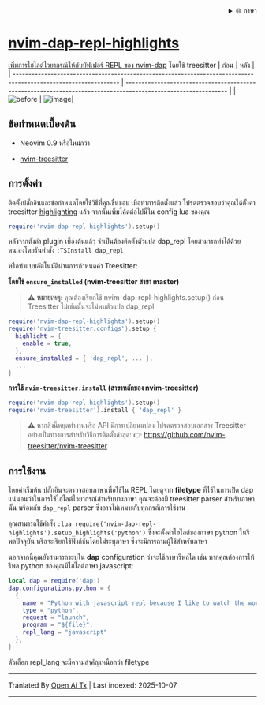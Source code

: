 <div align="right">
  <details>
    <summary >🌐 ภาษา</summary>
    <div>
      <div align="center">
        <a href="https://openaitx.github.io/view.html?user=LiadOz&project=nvim-dap-repl-highlights&lang=en">English</a>
        | <a href="https://openaitx.github.io/view.html?user=LiadOz&project=nvim-dap-repl-highlights&lang=zh-CN">简体中文</a>
        | <a href="https://openaitx.github.io/view.html?user=LiadOz&project=nvim-dap-repl-highlights&lang=zh-TW">繁體中文</a>
        | <a href="https://openaitx.github.io/view.html?user=LiadOz&project=nvim-dap-repl-highlights&lang=ja">日本語</a>
        | <a href="https://openaitx.github.io/view.html?user=LiadOz&project=nvim-dap-repl-highlights&lang=ko">한국어</a>
        | <a href="https://openaitx.github.io/view.html?user=LiadOz&project=nvim-dap-repl-highlights&lang=hi">हिन्दी</a>
        | <a href="https://openaitx.github.io/view.html?user=LiadOz&project=nvim-dap-repl-highlights&lang=th">ไทย</a>
        | <a href="https://openaitx.github.io/view.html?user=LiadOz&project=nvim-dap-repl-highlights&lang=fr">Français</a>
        | <a href="https://openaitx.github.io/view.html?user=LiadOz&project=nvim-dap-repl-highlights&lang=de">Deutsch</a>
        | <a href="https://openaitx.github.io/view.html?user=LiadOz&project=nvim-dap-repl-highlights&lang=es">Español</a>
        | <a href="https://openaitx.github.io/view.html?user=LiadOz&project=nvim-dap-repl-highlights&lang=it">Italiano</a>
        | <a href="https://openaitx.github.io/view.html?user=LiadOz&project=nvim-dap-repl-highlights&lang=ru">Русский</a>
        | <a href="https://openaitx.github.io/view.html?user=LiadOz&project=nvim-dap-repl-highlights&lang=pt">Português</a>
        | <a href="https://openaitx.github.io/view.html?user=LiadOz&project=nvim-dap-repl-highlights&lang=nl">Nederlands</a>
        | <a href="https://openaitx.github.io/view.html?user=LiadOz&project=nvim-dap-repl-highlights&lang=pl">Polski</a>
        | <a href="https://openaitx.github.io/view.html?user=LiadOz&project=nvim-dap-repl-highlights&lang=ar">العربية</a>
        | <a href="https://openaitx.github.io/view.html?user=LiadOz&project=nvim-dap-repl-highlights&lang=fa">فارسی</a>
        | <a href="https://openaitx.github.io/view.html?user=LiadOz&project=nvim-dap-repl-highlights&lang=tr">Türkçe</a>
        | <a href="https://openaitx.github.io/view.html?user=LiadOz&project=nvim-dap-repl-highlights&lang=vi">Tiếng Việt</a>
        | <a href="https://openaitx.github.io/view.html?user=LiadOz&project=nvim-dap-repl-highlights&lang=id">Bahasa Indonesia</a>
        | <a href="https://openaitx.github.io/view.html?user=LiadOz&project=nvim-dap-repl-highlights&lang=as">অসমীয়া</
      </div>
    </div>
  </details>
</div>

# nvim-dap-repl-highlights
เพิ่มการไฮไลต์ไวยากรณ์ให้กับบัฟเฟอร์ REPL ของ [nvim-dap](https://github.com/mfussenegger/nvim-dap) โดยใช้ treesitter
| ก่อน                                                                                                            | หลัง                                                                                                           |
| --------------------------------------------------------------------------------------------------------------- | -------------------------------------------------------------------------------------------------------------- |
| ![before](https://user-images.githubusercontent.com/20954878/235993939-a3ad95eb-9dfa-41a4-b70e-3a4e890e2adf.png) | ![image](https://user-images.githubusercontent.com/20954878/235993604-642fe658-6cc9-40e0-846c-00df11d963e1.png)|

## ข้อกำหนดเบื้องต้น
* Neovim 0.9 หรือใหม่กว่า

* [nvim-treesitter](https://github.com/nvim-treesitter/nvim-treesitter)

## การตั้งค่า
ติดตั้งปลั๊กอินและข้อกำหนดโดยใช้วิธีที่คุณชื่นชอบ เมื่อทำการติดตั้งแล้ว โปรดตรวจสอบว่าคุณได้ตั้งค่า treesitter [highlighting](https://github.com/nvim-treesitter/nvim-treesitter#modules) แล้ว จากนั้นเพิ่มโค้ดต่อไปนี้ใน config lua ของคุณ
```lua
require('nvim-dap-repl-highlights').setup()
```
หลังจากตั้งค่า plugin เบื้องต้นแล้ว จำเป็นต้องติดตั้งตัวแปล dap_repl โดยสามารถทำได้ด้วยตนเองโดยรันคำสั่ง `:TSInstall dap_repl`

หรือทำแบบอัตโนมัติผ่านการกำหนดค่า Treesitter:

**โดยใช้ `ensure_installed` (nvim-treesitter สาขา master)**
> ⚠️ **หมายเหตุ:** คุณต้องเรียกใช้ nvim-dap-repl-highlights.setup() ก่อน Treesitter ไม่เช่นนั้นจะไม่พบตัวแปล dap_repl
```lua
require('nvim-dap-repl-highlights').setup()
require('nvim-treesitter.configs').setup {
  highlight = {
    enable = true,
  },
  ensure_installed = { 'dap_repl', ... },
  ...
}
```
**การใช้ `nvim-treesitter.install` (สาขาหลักของ nvim-treesitter)**
```lua
require('nvim-dap-repl-highlights').setup()
require('nvim-treesitter').install { 'dap_repl' }
```
> ⚠️ หากสิ่งนี้หยุดทำงานหรือ API มีการเปลี่ยนแปลง โปรดตรวจสอบเอกสาร Treesitter อย่างเป็นทางการสำหรับวิธีการติดตั้งล่าสุด:
> 👉 https://github.com/nvim-treesitter/nvim-treesitter

## การใช้งาน
โดยค่าเริ่มต้น ปลั๊กอินจะตรวจสอบภาษาเพื่อใช้ใน REPL โดยดูจาก **filetype** ที่ใช้ในการเปิด dap แน่นอนว่าในการใช้ไฮไลต์ไวยากรณ์สำหรับบางภาษา คุณจะต้องมี treesitter parser สำหรับภาษานั้น พร้อมกับ `dap_repl` parser
ซึ่งอาจไม่เหมาะกับทุกกรณีการใช้งาน

คุณสามารถใช้คำสั่ง `:lua require('nvim-dap-repl-highlights').setup_highlights('python')` ซึ่งจะตั้งค่าไฮไลต์ของภาษา python ในรีพลปัจจุบัน 
หรือจะเรียกใช้ฟังก์ชันโดยไม่ระบุภาษา ซึ่งจะมีการถามผู้ใช้สำหรับภาษา

นอกจากนี้คุณยังสามารถระบุใน **dap** configuration ว่าจะใช้ภาษารีพลใด เช่น หากคุณต้องการให้รีพล python ของคุณมีไฮไลต์ภาษา javascript:
```lua
local dap = require('dap')
dap.configurations.python = {
  {
    name = "Python with javascript repl because I like to watch the world burn 🔥🔥🔥",
    type = "python",
    request = "launch",
    program = "${file}",
    repl_lang = "javascript"
  },
}
```
ตัวเลือก repl_lang จะมีความสำคัญเหนือกว่า filetype


---

Tranlated By [Open Ai Tx](https://github.com/OpenAiTx/OpenAiTx) | Last indexed: 2025-10-07

---
